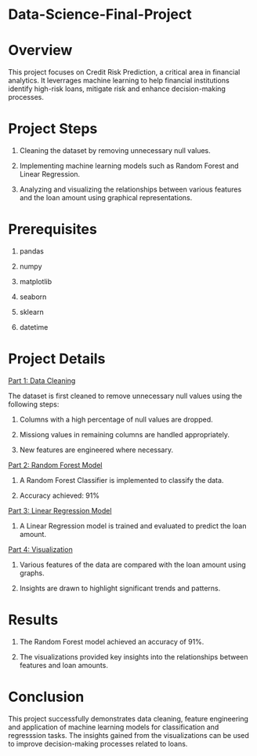 # Data-Science-Final-Project

# Overview

This project focuses on Credit Risk Prediction, a critical area in financial analytics. It leverrages machine learning to help financial institutions identify high-risk loans, mitigate risk and enhance decision-making processes.

# Project Steps

1. Cleaning the dataset by removing unnecessary null values.

2. Implementing machine learning models such as Random Forest and Linear Regression.

3. Analyzing and visualizing the relationships between various features and the loan amount using graphical representations.

# Prerequisites

1. pandas

2. numpy

3. matplotlib

4. seaborn

5. sklearn

6. datetime

# Project Details

<ins> Part 1: Data Cleaning </ins>

The dataset is first cleaned to remove unnecessary null values using the following steps:

1. Columns with a high percentage of null values are dropped.

2. Missiong values in remaining columns are handled appropriately.

3. New features are engineered where necessary.

<ins> Part 2: Random Forest Model </ins>

1. A Random Forest Classifier is implemented to classify the data.

2. Accuracy achieved: 91%

<ins> Part 3: Linear Regression Model </ins>

1. A Linear Regression model is trained and evaluated to predict the loan amount.

<ins> Part 4: Visualization </ins>

1. Various features of the data are compared with the loan amount using graphs.

2. Insights are drawn to highlight significant trends and patterns.

# Results 

1. The Random Forest model achieved an accuracy of 91%.

2. The visualizations provided key insights into the relationships between features and loan amounts.

# Conclusion

This project successfully demonstrates data cleaning, feature engineering and application of machine learning models for classification and regresssion tasks. The insights gained from the visualizations can be used to improve decision-making processes related to loans.
